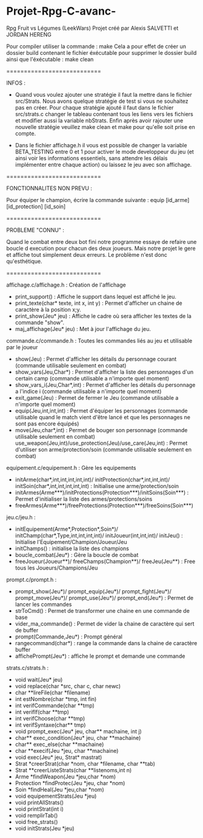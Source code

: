 # Projet-Rpg-C-avanc-
Rpg Fruit vs Légumes (LeekWars)
Projet créé par Alexis SALVETTI et JORDAN HERENG

Pour compiler utiliser la commande :
  make
Cela a pour effet de créer un dossier build contenant le fichier éxécutable
pour supprimer le dossier build ainsi que l'éxécutable :
  make clean


   ===========================

   INFOS :

   - Quand vous voulez ajouter une stratégie il faut la mettre dans le fichier src/Strats.
   Nous avons quelque stratégie de test si vous ne souhaitez pas en créer.
   Pour chaque stratégie ajouté il faut dans le fichier src/strats.c changer le tableau contenant
   tous les liens vers les fichiers et modifier aussi la variable nbStrats.
   Enfin après avoir rajouter une nouvelle stratégie veuillez make clean et make pour qu'elle soit prise
   en compte.

   - Dans le fichier affichage.h il vous est possible de changer la variable BETA_TESTING entre 0 et 1 pour activer
   le mode developpeur du jeu (et ainsi voir les informations essentiels, sans attendre les délais implémenter
   entre chaque action) ou laissez le jeu avec son affichage.

   ===========================

   FONCTIONNALITES NON PREVU :

   Pour équiper le champion, écrire la commande suivante :
          equip [id_arme] [id_protection] [id_soin]

   ===========================

   PROBLEME "CONNU" :

   Quand le combat entre deux bot fini notre programme essaye de refaire une boucle d execution
   pour chacun des deux joueurs. Mais notre projet le gere et affiche tout simplement deux erreurs.
   Le problème n'est donc qu'esthétique.

  ===========================

affichage.c/affichage.h :
  Création de l'affichage

  - print_support() : Affiche le support dans lequel est affiché le jeu.
  - print_texte(char* texte, int x, int y) : Permet d'afficher un chaine de caractère à la position x;y.
  - print_show(Jeu* jeu) : Affiche le cadre où sera afficher les textes de la commande "show".
  - maj_affichage(Jeu* jeu) : Met à jour l'affichage du jeu.

commande.c/commande.h :
  Toutes les commandes liés au jeu et utilisable par le joueur

  - show(Jeu) : Permet d'afficher les détails du personnage courant
  (commande utilisable seulement en combat)
  - show_vars(Jeu,Char*) : Permet d'afficher la liste des personnages d'un certain camp
  (commande utilisable a n'importe quel moment)
  - show_vars_i(Jeu,Char*,int) : Permet d'afficher les détails du personnage a l'indice i
  (commande utilisable a n'importe quel moment)
  - exit_game(Jeu) : Permet de fermer le Jeu
  (commande utilisable a n'importe quel moment)
  - equip(Jeu,int,int,int) : Permet d'équiper les personnages
  (commande utilisable quand le match vient d'être lancé et que les personnages ne sont pas encore équipés)
  - move(Jeu,char*,int) : Permet de bouger son personnage
  (commande utilisable seulement en combat)
  use_weapon(Jeu,int)/use_protection(Jeu)/use_care(Jeu,int) : Permet d'utiliser son arme/protection/soin
  (commande utilisable seulement en combat)

equipement.c/equipement.h :
  Gère les equipements

  - initArme(char*,int,int,int,int,int)/
    initProtection(char*,int,int,int)/
    initSoin(char*,int,int,int,int,int) : Initialise une arme/protection/soin
  - initArmes(Arme***)/initProtections(Protection***)/initSoins(Soin***) : Permet d'initialiser la liste des armes/protections/soins
  - freeArmes(Arme***)/freeProtections(Protection***)/freeSoins(Soin***)

jeu.c/jeu.h :
 - initEquipement(Arme*,Protection*,Soin*)/
   initChamp(char*,Type,int,int,int,int)/
   initJoueur(int,int,int)/
   initJeu() : Initialise l'Equipement/Champion/Joueur/Jeu
 - initChamps() : initialise la liste des champions
 - boucle_combat(Jeu*) : Gère la boucle de combat
 - freeJoueur(Joueur**)/
   freeChamps(Champion**)/
   freeJeu(Jeu**) : Free tous les Joueurs/Champions/Jeu

prompt.c/prompt.h :
 - prompt_show(Jeu*)/
   prompt_equip(Jeu*)/
   prompt_fight(Jeu*)/
   prompt_move(Jeu*)/
   prompt_use(Jeu*)/
   prompt_end(Jeu*) : Permet de lancer les commandes
 - strToCmd() : Permet de transformer une chaine en une commande de base
 - vider_ma_commande() : Permet de vider la chaine de caractère qui sert de buffer
 - prompt(Commande,Jeu*) : Prompt général
 - rangecommand(char*) : range la commande dans la chaine de caractère buffer
 - affichePrompt(Jeu*) : affiche le prompt et demande une commande

 strats.c/strats.h :

 - void wait(Jeu* jeu)
 - void replace(char *src, char c, char newc)
 - char **lireFile(char *filename)
 - int estNombre(char *tmp, int fin)
 - int verifCommande(char **tmp)
 - int verifIf(char **tmp)
 - int verifChoose(char **tmp)
 - int verifSyntaxe(char** tmp)
 - void prompt_exec(Jeu* jeu, char** machaine, int j)
 - char** exec_condition(Jeu* jeu, char **machaine)
 - char** exec_else(char **machaine)
 - char **execif(Jeu *jeu, char **machaine)
 - void exec(Jeu* jeu, Strat* mastrat)
 - Strat *creerStrat(char *nom, char *filename, char **tab)
 - Strat **creerListeStrats(char **listenoms,int n)
 - Arme *findWeapon(Jeu *jeu,char *nom)
 - Protection *findProtec(Jeu *jeu, char *nom)
 - Soin *findHeal(Jeu *jeu,char *nom)
 - void equipementStrats(Jeu *jeu)
 - void printAllStrats()
 - void printStrat(int i)
 - void remplirTab()
 - void free_strats()
 - void initStrats(Jeu *jeu)
